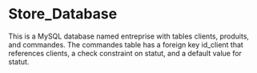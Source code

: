# Store_Database
This is a MySQL database named entreprise with tables clients, produits, and commandes. The commandes table has a foreign key id_client that references clients, a check constraint on statut, and a default value for statut.
